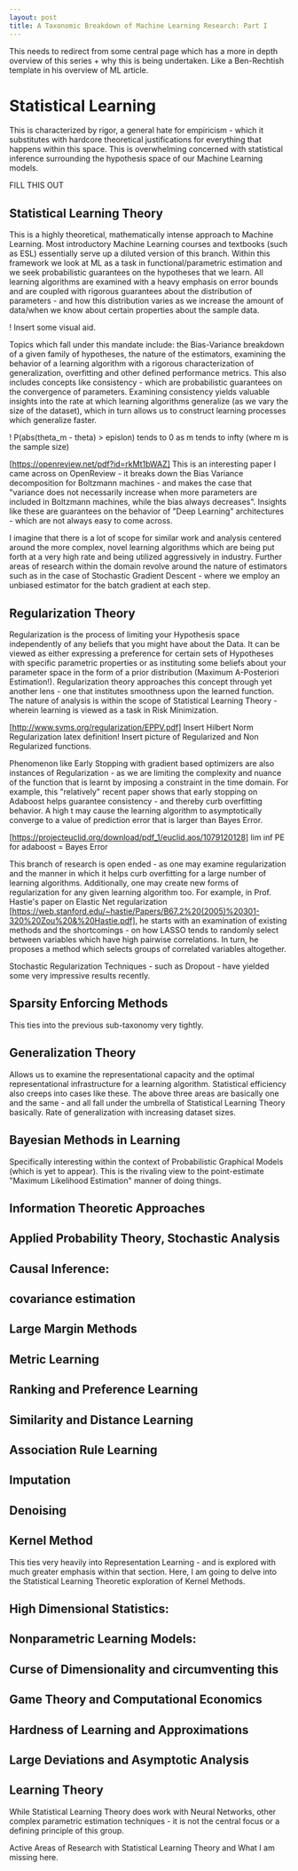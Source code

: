 ```yaml
---
layout: post
title: A Taxonomic Breakdown of Machine Learning Research: Part I
---
```


<div class="message">
  This needs to redirect from some central page which has a more in depth overview of this series + why this is being undertaken.
  Like a Ben-Rechtish template in his overview of ML article.
</div>

# Statistical Learning

This is characterized by rigor, a general hate for empiricism - which it substitutes with hardcore theoretical justifications for everything that happens within this space. This is overwhelming concerned with statistical inference surrounding the hypothesis space of our Machine Learning models.

FILL THIS OUT

## Statistical Learning Theory

This is a highly theoretical, mathematically intense approach to Machine Learning. Most introductory Machine Learning courses and textbooks (such as ESL) essentially serve up a diluted version of this branch. Within this framework we look at ML as a task in functional/parametric estimation and we seek probabilistic guarantees on the hypotheses that we learn. All learning algorithms are examined with a heavy emphasis on error bounds and are coupled with rigorous guarantees about the distribution of parameters - and how this distribution varies as we increase the amount of data/when we know about certain properties about the sample data.

! Insert some visual aid.

Topics which fall under this mandate include: the Bias-Variance breakdown of a given family of hypotheses, the nature of the estimators, examining the behavior of a learning algorithm with a rigorous characterization of generalization, overfitting and other defined performance metrics. This also includes concepts like consistency - which are probabilistic guarantees on the convergence of parameters. Examining consistency yields valuable insights into the rate at which learning algorithms generalize (as we vary the size of the dataset), which in turn allows us to construct learning processes which generalize faster.

! P(abs(theta_m  - theta) > epislon) tends to 0 as m tends to infty (where m is the sample size)

[https://openreview.net/pdf?id=rkMt1bWAZ] This is an interesting paper I came across on OpenReview - it breaks down the Bias Variance decomposition for Boltzmann machines - and makes the case that "variance does not necessarily increase when more parameters are included in Boltzmann machines, while the bias always decreases". Insights like these are guarantees on the behavior of "Deep Learning" architectures - which are not always easy to come across.

I imagine that there is a lot of scope for similar work and analysis centered around the more complex, novel learning algorithms which are being put forth at a very high rate and being utilized aggressively in industry. Further areas of research within the domain revolve around the nature of estimators such as in the case of Stochastic Gradient Descent - where we employ an unbiased estimator for the batch gradient at each step.

## Regularization Theory

Regularization is the process of limiting your Hypothesis space independently of any beliefs that you might have about the Data. It can be viewed as either expressing a preference for certain sets of Hypotheses with specific parametric properties or as instituting some beliefs about your parameter space in the form of a prior distribution (Maximum A-Posteriori Estimation!). Regularization theory approaches this concept through yet another lens - one that institutes smoothness upon the learned function. The nature of analysis is within the scope of Statistical Learning Theory - wherein learning is viewed as a task in Risk Minimization.

[http://www.svms.org/regularization/EPPV.pdf]
Insert Hilbert Norm Regularization latex definition!
Insert picture of Regularized and Non Regularized functions.

Phenomenon like Early Stopping with gradient based optimizers are also instances of Regularization - as we are limiting the complexity and nuance of the function that is learnt by imposing a constraint in the time domain. For example, this "relatively" recent paper shows that early stopping on Adaboost helps guarantee consistency - and thereby curb overfitting behavior. A high t may cause the learning algorithm to asymptotically converge to a value of prediction error that is larger than Bayes Error.

[https://projecteuclid.org/download/pdf_1/euclid.aos/1079120128]
lim inf PE for adaboost = Bayes Error

This branch of research is open ended - as one may examine regularization and the manner in which it helps curb overfitting for a large number of learning algorithms. Additionally, one may create new forms of regularization for any given learning algorithm too. For example, in Prof. Hastie's paper on Elastic Net regularization [https://web.stanford.edu/~hastie/Papers/B67.2%20(2005)%20301-320%20Zou%20&%20Hastie.pdf], he
starts with an examination of existing methods and the shortcomings - on how LASSO tends to randomly select between variables which have high pairwise correlations. In turn, he proposes a method which selects groups of correlated variables altogether.

Stochastic Regularization Techniques - such as Dropout - have yielded some very impressive results recently.

## Sparsity Enforcing Methods

This ties into the previous sub-taxonomy very tightly.



## Generalization Theory

Allows us to examine the representational capacity and the optimal representational infrastructure for a learning algorithm. Statistical efficiency also creeps into cases like these. The above three areas are basically one and the same - and all fall under the umbrella of Statistical Learning Theory basically. Rate of generalization with increasing dataset sizes.







## Bayesian Methods in Learning

Specifically interesting within the context of Probabilistic Graphical Models (which is yet to appear). This is the rivaling view to the point-estimate "Maximum Likelihood Estimation" manner of doing things.  

## Information Theoretic Approaches

## Applied Probability Theory, Stochastic Analysis

## Causal Inference:

## covariance estimation

## Large Margin Methods

## Metric Learning

## Ranking and Preference Learning

## Similarity and Distance Learning

## Association Rule Learning

## Imputation

## Denoising

## Kernel Method

This ties very heavily into Representation Learning - and is explored with much greater emphasis within that section. Here, I am going to delve into the Statistical Learning Theoretic exploration of Kernel Methods.


## High Dimensional Statistics:

## Nonparametric Learning Models:

## Curse of Dimensionality and circumventing this

## Game Theory and Computational Economics

## Hardness of Learning and Approximations

## Large Deviations and Asymptotic Analysis

## Learning Theory

While Statistical Learning Theory does work with Neural Networks, other complex parametric estimation techniques - it is not the central focus or a defining principle of this group.

Active Areas of Research with Statistical Learning Theory and What I am missing here.
